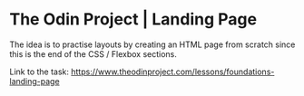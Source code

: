 # The Odin Project | Landing Page

The idea is to practise layouts by creating an HTML page from scratch
since this is the end of the CSS / Flexbox sections.

Link to the task:
https://www.theodinproject.com/lessons/foundations-landing-page
